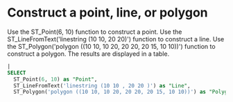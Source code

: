 # Construct a point, line, or polygon

Use the ST_Point(6, 10) function to construct a point.
Use the ST_LineFromText('linestring (10 10, 20 20)') function to construct a line.
Use the ST_Polygon('polygon ((10 10, 10 20, 20 20, 20 15, 10 10))') function to construct a polygon.
The results are displayed in a table.

```SQL
|
SELECT
  ST_Point(6, 10) as "Point",
  ST_LineFromText('linestring (10 10 , 20 20 )') as "Line",
  ST_Polygon('polygon ((10 10, 10 20, 20 20, 20 15, 10 10))') as "Polygon"
```

